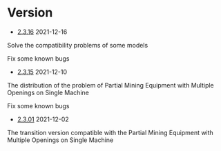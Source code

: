 # Version

- [2.3.16](https://file.zktube.io/package/zkTube_prover_2.3.16) 2021-12-16

Solve the compatibility problems of some models

Fix some known bugs

- [2.3.15](https://file.zktube.io/package/zkTube_prover_2.3.15) 2021-12-10

The distribution of the problem of Partial Mining Equipment with Multiple Openings on Single Machine

Fix some known bugs

- [2.3.01](https://file.zktube.io/package/zkTube_prover) 2021-12-02

The transition version compatible with the Partial Mining Equipment with Multiple Openings on Single Machine
